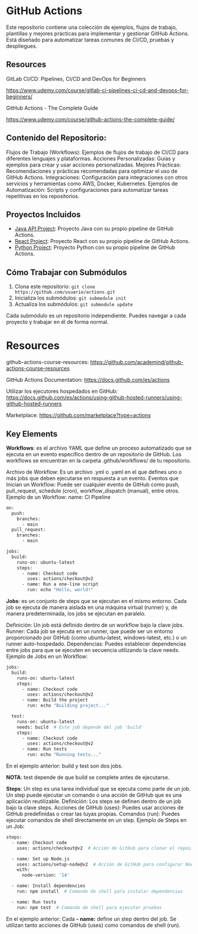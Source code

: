 # GitHub Actions
Este repositorio contiene una colección de ejemplos, flujos de trabajo, plantillas y mejores prácticas para implementar y gestionar GitHub Actions. Está diseñado para automatizar tareas comunes de CI/CD, pruebas y despliegues.

## Resources
GitLab CI/CD: Pipelines, CI/CD and DevOps for Beginners

https://www.udemy.com/course/gitlab-ci-pipelines-ci-cd-and-devops-for-beginners/

GitHub Actions - The Complete Guide

https://www.udemy.com/course/github-actions-the-complete-guide/

## Contenido del Repositorio:
Flujos de Trabajo (Workflows): Ejemplos de flujos de trabajo de CI/CD para diferentes lenguajes y plataformas.
Acciones Personalizadas: Guías y ejemplos para crear y usar acciones personalizadas.
Mejores Prácticas: Recomendaciones y prácticas recomendadas para optimizar el uso de GitHub Actions.
Integraciones: Configuración para integraciones con otros servicios y herramientas como AWS, Docker, Kubernetes.
Ejemplos de Automatización: Scripts y configuraciones para automatizar tareas repetitivas en los repositorios.

## Proyectos Incluidos
- [Java API Project](cars-api): Proyecto Java con su propio pipeline de GitHub Actions.
- [React Project](React): Proyecto React con su propio pipeline de GitHub Actions.
- [Python Project](python-project): Proyecto Python con su propio pipeline de GitHub Actions.

## Cómo Trabajar con Submódulos

1. Clona este repositorio: `git clone https://github.com/usuario/actions.git`
2. Inicializa los submódulos: `git submodule init`
3. Actualiza los submódulos: `git submodule update`

Cada submódulo es un repositorio independiente. Puedes navegar a cada proyecto y trabajar en él de forma normal.

# Resources
github-actions-course-resources: https://github.com/academind/github-actions-course-resources

GitHub Actions Documentation: https://docs.github.com/es/actions

Utilizar los ejecutores hospedados en GitHub: https://docs.github.com/es/actions/using-github-hosted-runners/using-github-hosted-runners

Marketplace: https://github.com/marketplace?type=actions

## Key Elements
**Workflows**: es el archivo YAML que define un proceso automatizado que se ejecuta en un evento específico dentro de un repositorio de GitHub. Los workflows se encuentran en la carpeta 
.github/workflows/ de tu repositorio.

Archivo de Workflow: Es un archivo .yml o .yaml en el que defines uno o más jobs que deben ejecutarse en respuesta a un evento.
Eventos que Inician un Workflow: Puede ser cualquier evento de GitHub como push, pull_request, schedule (cron), workflow_dispatch (manual), entre otros.
Ejemplo de un Workflow:
name: CI Pipeline

```bash
on:
  push:
    branches:
      - main
  pull_request:
    branches:
      - main

jobs:
  build:
    runs-on: ubuntu-latest
    steps:
      - name: Checkout code
        uses: actions/checkout@v2
      - name: Run a one-line script
        run: echo "Hello, world!"
```

**Jobs**: es un conjunto de steps que se ejecutan en el mismo entorno. Cada job se ejecuta de manera aislada en una máquina virtual (runner) y, de manera predeterminada, los jobs se ejecutan en paralelo.

Definición: Un job está definido dentro de un workflow bajo la clave jobs.
Runner: Cada job se ejecuta en un runner, que puede ser un entorno proporcionado por GitHub (como ubuntu-latest, windows-latest, etc.) o un runner auto-hospedado.
Dependencias: Puedes establecer dependencias entre jobs para que se ejecuten en secuencia utilizando la clave needs.
Ejemplo de Jobs en un Workflow:
```bash
jobs:
  build:
    runs-on: ubuntu-latest
    steps:
      - name: Checkout code
        uses: actions/checkout@v2
      - name: Build the project
        run: echo "Building project..."

  test:
    runs-on: ubuntu-latest
    needs: build  # Este job depende del job 'build'
    steps:
      - name: Checkout code
        uses: actions/checkout@v2
      - name: Run tests
        run: echo "Running tests..."
```
En el ejemplo anterior: build y test son dos jobs.

**NOTA**: test depende de que build se complete antes de ejecutarse.

**Steps**: Un step es una tarea individual que se ejecuta como parte de un job. Un step puede ejecutar un comando o una acción de GitHub que es una aplicación reutilizable.
Definición: Los steps se definen dentro de un job bajo la clave steps.
Acciones de GitHub (uses): Puedes usar acciones de GitHub predefinidas o crear las tuyas propias.
Comandos (run): Puedes ejecutar comandos de shell directamente en un step.
Ejemplo de Steps en un Job:

```bash
steps:
  - name: Checkout code
    uses: actions/checkout@v2  # Acción de GitHub para clonar el repositorio

  - name: Set up Node.js
    uses: actions/setup-node@v2  # Acción de GitHub para configurar Node.js
    with:
      node-version: '14'

  - name: Install dependencies
    run: npm install  # Comando de shell para instalar dependencias

  - name: Run tests
    run: npm test  # Comando de shell para ejecutar pruebas
```
En el ejemplo anterior: Cada **- name:** define un step dentro del job.
Se utilizan tanto acciones de GitHub (uses) como comandos de shell (run).
